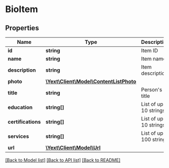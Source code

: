 # BioItem

## Properties
Name | Type | Description | Notes
------------ | ------------- | ------------- | -------------
**id** | **string** | Item ID | [optional] 
**name** | **string** | Item name | [optional] 
**description** | **string** | Item description | [optional] 
**photo** | [**\Yext\Client\Model\ContentListPhoto**](ContentListPhoto.md) |  | [optional] 
**title** | **string** | Person&#39;s title | [optional] 
**education** | **string[]** | List of up to 10 strings | [optional] 
**certifications** | **string[]** | List of up to 10 strings | [optional] 
**services** | **string[]** | List of up to 100 strings | [optional] 
**url** | [**\Yext\Client\Model\Url**](Url.md) |  | [optional] 

[[Back to Model list]](../README.md#documentation-for-models) [[Back to API list]](../README.md#documentation-for-api-endpoints) [[Back to README]](../README.md)


